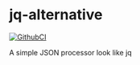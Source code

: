 # jq-alternative

[![GithubCI](https://github.com/magiskboy/jq-alternative/workflows/testing/badge.svg)](https://github.com/magiskboy/jq-alternative/actions)


A simple JSON processor look like jq
